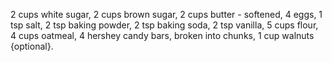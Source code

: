 2 cups white sugar,
2 cups brown sugar,
2 cups butter - softened,
4 eggs,
1 tsp salt,
2 tsp baking powder,
2 tsp baking soda,
2 tsp vanilla,
5 cups flour,
4 cups oatmeal,
4 hershey candy bars, broken into chunks,
1 cup walnuts {optional}.
